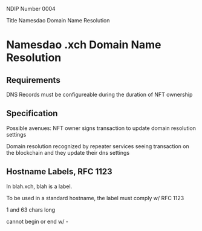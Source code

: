 NDIP Number 0004

Title Namesdao Domain Name Resolution

# Namesdao .xch Domain Name Resolution

## Requirements

DNS Records must be configureable during the duration of NFT ownership

## Specification

Possible avenues: NFT owner signs transaction to update domain resolution settings

Domain resolution recognized by repeater services seeing transaction on the blockchain and they update their dns settings

## Hostname Labels, RFC 1123

In blah.xch, blah is a label.

To be used in a standard hostname, the label must comply w/ RFC 1123

1 and 63 chars long

cannot begin or end w/ -
